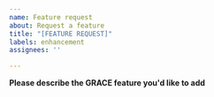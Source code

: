 ```yaml
---
name: Feature request
about: Request a feature
title: "[FEATURE REQUEST]"
labels: enhancement
assignees: ''

---
```


**Please describe the GRACE feature you'd like to add**
